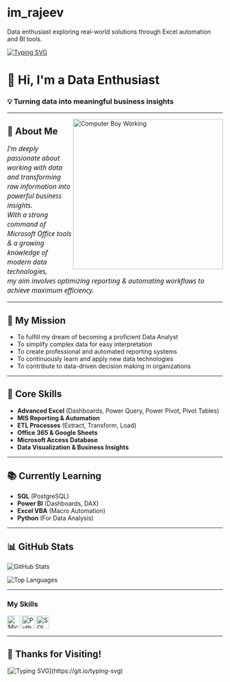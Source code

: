 # im_rajeev
Data enthusiast exploring real-world solutions through Excel automation and BI tools.

<!-- Typing Animation -->
[![Typing SVG](https://readme-typing-svg.herokuapp.com?color=0DAD8D&lines=Hello+%F0%9F%91%8B+Welcome+to+My+GitHub+Profile!;Data+Enthusiast+%7C+Excel+%26+Access+Expert;Learning+Power+BI%2C+SQL%2C+VBA%2C+Python)](https://git.io/typing-svg)

# 👋 Hi, I'm a Data Enthusiast
### 💡 Turning data into meaningful business insights
---

<img align="right" alt="Computer Boy Working" width="350" src="https://media.giphy.com/media/L8K62iTDkzGX6/giphy.gif">

## 🚀 About Me


<p style="font-style: italic; font-family: 'Segoe UI', Tahoma, Geneva, Verdana, sans-serif; font-size: 16px;">
I'm deeply passionate about working with data and transforming raw information into powerful business insights.<br>
With a strong command of Microsoft Office tools & a growing knowledge of modern data technologies,<br>
my aim involves optimizing reporting & automating workflows to achieve maximum efficiency.
</p>

---

## 🎯 My Mission

- To fulfill my dream of becoming a proficient Data Analyst  
- To simplify complex data for easy interpretation  
- To create professional and automated reporting systems  
- To continuously learn and apply new data technologies  
- To contribute to data-driven decision making in organizations  

---

## 💼 Core Skills

- **Advanced Excel** (Dashboards, Power Query, Power Pivot, Pivot Tables)  
- **MIS Reporting & Automation**  
- **ETL Processes** (Extract, Transform, Load)  
- **Office 365 & Google Sheets**  
- **Microsoft Access Database**  
- **Data Visualization & Business Insights**

---

## 📚 Currently Learning

- **SQL** (PostgreSQL)
- **Power BI** (Dashboards, DAX)
- **Excel VBA** (Macro Automation)
- **Python** (For Data Analysis)

---

## 📊 GitHub Stats

![GitHub Stats](https://github-readme-stats.vercel.app/api?username=yourusername&show_icons=true&theme=midnight-purple)

![Top Languages](https://github-readme-stats.vercel.app/api/top-langs/?username=yourusername&layout=compact&theme=midnight-purple)

---

### My Skills  

<img src="https://cdn-icons-png.flaticon.com/512/732/732221.png" alt="Microsoft" width="30"/>
<img src="https://cdn-icons-png.flaticon.com/512/5968/5968350.png" alt="Python" width="30"/>
<img src="https://cdn-icons-png.flaticon.com/512/4492/4492311.png" alt="SQL / Database" width="30"/>

---

## 🤝 Thanks for Visiting!

[![Typing SVG](https://readme-typing-svg.herokuapp.com?font=Fira+Code&duration=4000&pause=1000&color=0DAD8D&width=750&lines=🤝+Thanks+for+Visiting!;Let’s+connect+and+grow+together+in+the+data+world+🚀;Feel+free+to+check+out+my+repositories+and+ongoing+projects.)](https://git.io/typing-svg)

<!-- Let’s connect and grow together in the data world 🚀  
> Feel free to check out my repositories and ongoing projects. -->
